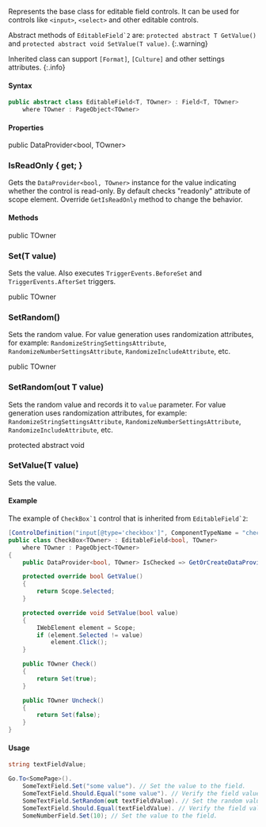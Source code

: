 Represents the base class for editable field controls. It can be used for controls like `<input>`, `<select>` and other editable controls.

Abstract methods of ``EditableField`2`` are: `protected abstract T GetValue()` and `protected abstract void SetValue(T value)`.
{:.warning}

Inherited class can support `[Format]`, `[Culture]` and other settings attributes.
{:.info}

#### Syntax

```cs
public abstract class EditableField<T, TOwner> : Field<T, TOwner>
    where TOwner : PageObject<TOwner>
```

#### Properties

<div class="member">
    <span class="head"><span class="keyword">public</span> <span class="type">DataProvider</span><wbr>&lt;<span class="keyword">bool</span>, <span class="type">TOwner</span>&gt;</span>
    <h3><span class="body">IsReadOnly</span><span class="tail"> { <span class="keyword">get</span>; }</span></h3>
</div>

Gets the `DataProvider<bool, TOwner>` instance for the value indicating whether the control is read-only. By default checks "readonly" attribute of scope element. Override `GetIsReadOnly` method to change the behavior.

#### Methods

<div class="member">
    <span class="head"><span class="keyword">public</span> <span class="type">TOwner</span></span>
    <h3><span class="body">Set</span><span class="tail">(<span class="type">T</span> value)</span></h3>
</div>

Sets the value. Also executes `TriggerEvents.BeforeSet` and `TriggerEvents.AfterSet` triggers.

<div class="member">
    <span class="head"><span class="keyword">public</span> <span class="type">TOwner</span></span>
    <h3><span class="body">SetRandom()</span></h3>
</div>

Sets the random value. For value generation uses randomization attributes, for example: `RandomizeStringSettingsAttribute`, `RandomizeNumberSettingsAttribute`, `RandomizeIncludeAttribute`, etc.

<div class="member">
    <span class="head"><span class="keyword">public</span> <span class="type">TOwner</span></span>
    <h3><span class="body">SetRandom</span><span class="tail">(<span class="keyword">out</span> <span class="type">T</span> value)</span></h3>
</div>

Sets the random value and records it to `value` parameter. For value generation uses randomization attributes, for example: `RandomizeStringSettingsAttribute`, `RandomizeNumberSettingsAttribute`, `RandomizeIncludeAttribute`, etc.

<div class="member">
    <span class="head"><span class="keyword">protected</span> <span class="keyword">abstract</span> <span class="keyword">void</span></span>
    <h3><span class="body">SetValue</span><span class="tail">(<span class="type">T</span> value)</span></h3>
</div>

Sets the value.

#### Example

The example of ``CheckBox`1`` control that is inherited from ``EditableField`2``:

```cs
[ControlDefinition("input[@type='checkbox']", ComponentTypeName = "checkbox")]
public class CheckBox<TOwner> : EditableField<bool, TOwner>
    where TOwner : PageObject<TOwner>
{
    public DataProvider<bool, TOwner> IsChecked => GetOrCreateDataProvider("checked", () => Value);

    protected override bool GetValue()
    {
        return Scope.Selected;
    }

    protected override void SetValue(bool value)
    {
        IWebElement element = Scope;
        if (element.Selected != value)
            element.Click();
    }

    public TOwner Check()
    {
        return Set(true);
    }

    public TOwner Uncheck()
    {
        return Set(false);
    }
}
```

#### Usage

```cs
string textFieldValue;

Go.To<SomePage>().
    SomeTextField.Set("some value"). // Set the value to the field.
    SomeTextField.Should.Equal("some value"). // Verify the field value.
    SomeTextField.SetRandom(out textFieldValue). // Set the random value to the field.
    SomeTextField.Should.Equal(textFieldValue). // Verify the field value.
    SomeNumberField.Set(10); // Set the value to the field.
```